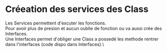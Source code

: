 # Créeation des services des Class
Les Services permettent d'excuter les fonctions.\
Pour avoir plus de presion et aucun oublie de fonction ou va aussi crée des Interfaces.\
Une Interfaces permet d'obliger une Class a possedé les methode rentrer dans l'interfaces (code dispo dans Interfaces).\
## 
